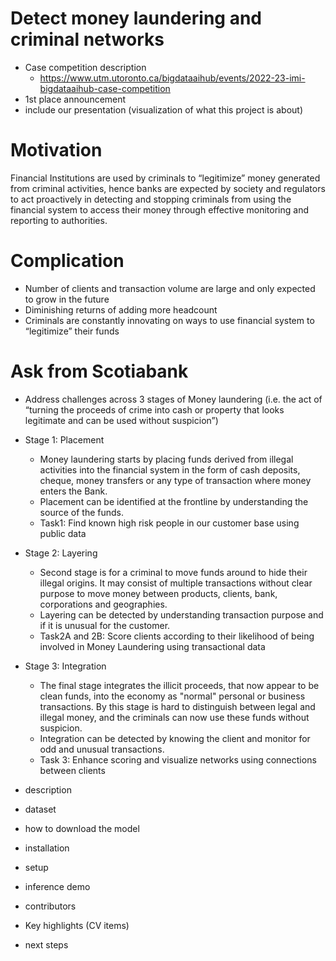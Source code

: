 # Detect money laundering and criminal networks
- Case competition description
  - https://www.utm.utoronto.ca/bigdataaihub/events/2022-23-imi-bigdataaihub-case-competition
- 1st place announcement
- include our presentation (visualization of what this project is about)

# Motivation
Financial Institutions are used by criminals to “legitimize” money generated from criminal activities, hence banks are expected by society and regulators to act proactively in detecting and stopping criminals from using the financial system to access their money through effective monitoring and reporting to authorities.

# Complication
- Number of clients and transaction volume are large and only expected to grow in the future
- Diminishing returns of adding more headcount
- Criminals are constantly innovating on ways to use financial system to “legitimize” their funds

# Ask from Scotiabank
- Address challenges across 3 stages of Money laundering (i.e. the act of “turning the proceeds of crime into cash or property that looks legitimate and can be used without suspicion”)
- Stage 1: Placement
  - Money laundering starts by placing funds derived from illegal activities into the financial system in the form of cash deposits, cheque, money transfers or any type of transaction where money enters the Bank.
  - Placement can be identified at the frontline by understanding the source of the funds.
  - Task1: Find known high risk people in our customer base using public data
- Stage 2: Layering
  - Second stage is for a criminal to move funds around to hide their illegal origins. It may consist of multiple transactions without clear purpose to move money between products, clients, bank, corporations and geographies.
  - Layering can be detected by understanding transaction purpose and if it is unusual for the customer.
  - Task2A and 2B: Score clients according to their likelihood of being involved in Money Laundering using transactional data
- Stage 3: Integration
  - The final stage integrates the illicit proceeds, that now appear to be clean funds, into the economy as "normal" personal or business transactions. By this stage is hard to distinguish between legal and illegal money, and the criminals can now use these funds without suspicion.
  - Integration can be detected by knowing the client and monitor for odd and unusual transactions.
  - Task 3: Enhance scoring and visualize networks using connections between clients

- description
- dataset
- how to download the model
- installation
- setup
- inference demo
- contributors
- Key highlights (CV items)
- next steps
